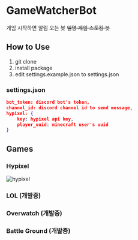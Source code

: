 # GameWatcherBot
게임 시작하면 알림 오는 봇 ~~일명 게임 스토킹 봇~~

## How to Use
1. git clone
2. install package
3. edit settings.example.json to settings.json 

### settings.json
``` json
bot_token: discord bot's token,
channel_id: discord channel id to send message,
hypixel: {
    key: hypixel api key,
    player_uuid: minecraft user's uuid
}
```

## Games
### Hypixel
![hypixel](https://media.discordapp.net/attachments/700329896429224007/811953085198893086/unknown.png)

### LOL (개발중)
### Overwatch (개발중)
### Battle Ground (개발중)